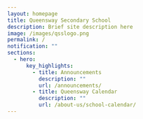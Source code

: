 ```yaml
---
layout: homepage
title: Queensway Secondary School
description: Brief site description here
image: /images/qsslogo.png
permalink: /
notification: ""
sections:
  - hero:
      key_highlights:
        - title: Announcements
          description: ""
          url: /announcements/
        - title: Queensway Calendar
          description: ""
          url: /about-us/school-calendar/
---
```

